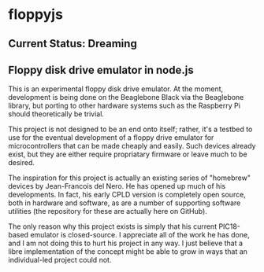 # floppyjs

Current Status: Dreaming
------------------------

Floppy disk drive emulator in node.js
-------------------------------------

This is an experimental floppy disk drive emulator. At the moment, development is being done on the Beaglebone Black via the Beaglebone library, but porting to other hardware systems such as the Raspberry Pi should theoretically be trivial.

This project is not designed to be an end onto itself; rather, it's a testbed to use for the eventual development of a floppy drive emulator for microcontrollers that can be made cheaply and easily. Such devices already exist, but they are either require propriatary firmware or leave much to be desired.

The inspiration for this project is actually an existing series of "homebrew" devices by Jean-Francois del Nero. He has opened up much of his developments. In fact, his early CPLD version is completely open source, both in hardware and software, as are a number of supporting software utilities (the repository for these are actually here on GitHub).

The only reason why this project exists is simply that his current PIC18-based emulator is closed-source. I appreciate all of the work he has done, and I am not doing this to hurt his project in any way. I just believe that a libre implementation of the concept might be able to grow in ways that an individual-led project could not.
